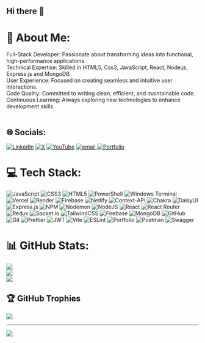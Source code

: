 ## Hi there 👋

# 💫 About Me:
Full-Stack Developer: Passionate about transforming ideas into functional, high-performance applications.<br>Technical Expertise: Skilled in HTML5, Css3, JavaScript, React, Node.js, Express.js and MongoDB<br>User Experience: Focused on creating seamless and intuitive user interactions.<br>Code Quality: Committed to writing clean, efficient, and maintainable code.<br>Continuous Learning: Always exploring new technologies to enhance development skills.<br><br>


## 🌐 Socials:
[![LinkedIn](https://img.shields.io/badge/LinkedIn-%230077B5.svg?logo=linkedin&logoColor=white)](https://www.linkedin.com/in/devadurgam-l-n/) [![X](https://img.shields.io/badge/X-black.svg?logo=X&logoColor=white)](https://x.com/DNL728803?t=N1c9Xp94Q75twiblv_ywXw&s=09) [![YouTube](https://img.shields.io/badge/YouTube-%23FF0000.svg?logo=YouTube&logoColor=white)](https://youtube.com/@chilllife185?si=1N2kcIJDAQqwi14G) [![email](https://img.shields.io/badge/Email-D14836?logo=gmail&logoColor=white)](mailto:narasimha34327@gmail.com),[![Portfulio](https://images.search.yahoo.com/images/view;_ylt=Awr9.mYEJuJntx0PeGuJzbkF;_ylu=c2VjA3NyBHNsawNpbWcEb2lkAzMzMGQ5YWU4ZDNjOThmOTQ5YmZlMDNhZDlhMjg3ZTVkBGdwb3MDNgRpdANiaW5n?back=https%3A%2F%2Fimages.search.yahoo.com%2Fsearch%2Fimages%3Fp%3Dportfulio%2Blogo%26type%3DE210US885G0%26fr%3Dmcafee%26fr2%3Dpiv-web%26tab%3Dorganic%26ri%3D6&w=2400&h=2400&imgurl=cdn.freebiesupply.com%2Flogos%2Flarge%2F2x%2Fportfolio-logo-png-transparent.png&rurl=https%3A%2F%2Ffreebiesupply.com%2Flogos%2Fportfolio-logo%2F&size=91KB&p=portfulio+logo&oid=330d9ae8d3c98f949bfe03ad9a287e5d&fr2=piv-web&fr=mcafee&tt=Portfolio+Logo+PNG+Transparent+%26+SVG+Vector+-+Freebie+Supply&b=0&ni=21&no=6&ts=&tab=organic&sigr=C3i2OyGfKkPz&sigb=woxLYZhqbyOh&sigi=Q3.mgj6xRuQj&sigt=n_PbO2KjFz3f&.crumb=G7B1Y5KK8Y6&fr=mcafee&fr2=piv-web&type=E210US885G0)](https://tranquil-starlight-3a4ca6.netlify.app/ )
# 💻 Tech Stack:
![JavaScript](https://img.shields.io/badge/javascript-%23323330.svg?style=for-the-badge&logo=javascript&logoColor=%23F7DF1E) ![CSS3](https://img.shields.io/badge/css3-%231572B6.svg?style=for-the-badge&logo=css3&logoColor=white) ![HTML5](https://img.shields.io/badge/html5-%23E34F26.svg?style=for-the-badge&logo=html5&logoColor=white) ![PowerShell](https://img.shields.io/badge/PowerShell-%235391FE.svg?style=for-the-badge&logo=powershell&logoColor=white) ![Windows Terminal](https://img.shields.io/badge/Windows%20Terminal-%234D4D4D.svg?style=for-the-badge&logo=windows-terminal&logoColor=white) ![Vercel](https://img.shields.io/badge/vercel-%23000000.svg?style=for-the-badge&logo=vercel&logoColor=white) ![Render](https://img.shields.io/badge/Render-%46E3B7.svg?style=for-the-badge&logo=render&logoColor=white) ![Firebase](https://img.shields.io/badge/firebase-%23039BE5.svg?style=for-the-badge&logo=firebase) ![Netlify](https://img.shields.io/badge/netlify-%23000000.svg?style=for-the-badge&logo=netlify&logoColor=#00C7B7) ![Context-API](https://img.shields.io/badge/Context--Api-000000?style=for-the-badge&logo=react) ![Chakra](https://img.shields.io/badge/chakra-%234ED1C5.svg?style=for-the-badge&logo=chakraui&logoColor=white) ![DaisyUI](https://img.shields.io/badge/daisyui-5A0EF8?style=for-the-badge&logo=daisyui&logoColor=white) ![Express.js](https://img.shields.io/badge/express.js-%23404d59.svg?style=for-the-badge&logo=express&logoColor=%2361DAFB) ![NPM](https://img.shields.io/badge/NPM-%23CB3837.svg?style=for-the-badge&logo=npm&logoColor=white) ![Nodemon](https://img.shields.io/badge/NODEMON-%23323330.svg?style=for-the-badge&logo=nodemon&logoColor=%BBDEAD) ![NodeJS](https://img.shields.io/badge/node.js-6DA55F?style=for-the-badge&logo=node.js&logoColor=white) ![React](https://img.shields.io/badge/react-%2320232a.svg?style=for-the-badge&logo=react&logoColor=%2361DAFB) ![React Router](https://img.shields.io/badge/React_Router-CA4245?style=for-the-badge&logo=react-router&logoColor=white) ![Redux](https://img.shields.io/badge/redux-%23593d88.svg?style=for-the-badge&logo=redux&logoColor=white) ![Socket.io](https://img.shields.io/badge/Socket.io-black?style=for-the-badge&logo=socket.io&badgeColor=010101) ![TailwindCSS](https://img.shields.io/badge/tailwindcss-%2338B2AC.svg?style=for-the-badge&logo=tailwind-css&logoColor=white) ![Firebase](https://img.shields.io/badge/firebase-a08021?style=for-the-badge&logo=firebase&logoColor=ffcd34) ![MongoDB](https://img.shields.io/badge/MongoDB-%234ea94b.svg?style=for-the-badge&logo=mongodb&logoColor=white) ![GitHub](https://img.shields.io/badge/github-%23121011.svg?style=for-the-badge&logo=github&logoColor=white) ![Git](https://img.shields.io/badge/git-%23F05033.svg?style=for-the-badge&logo=git&logoColor=white) ![Prettier](https://img.shields.io/badge/prettier-%23F7B93E.svg?style=for-the-badge&logo=prettier&logoColor=black) ![JWT](https://img.shields.io/badge/JWT-black?style=for-the-badge&logo=JSON%20web%20tokens) ![Vite](https://img.shields.io/badge/vite-%23646CFF.svg?style=for-the-badge&logo=vite&logoColor=white) ![ESLint](https://img.shields.io/badge/ESLint-4B3263?style=for-the-badge&logo=eslint&logoColor=white) ![Portfolio](https://img.shields.io/badge/Portfolio-%23000000.svg?style=for-the-badge&logo=firefox&logoColor=#FF7139) ![Postman](https://img.shields.io/badge/Postman-FF6C37?style=for-the-badge&logo=postman&logoColor=white) ![Swagger](https://img.shields.io/badge/-Swagger-%23Clojure?style=for-the-badge&logo=swagger&logoColor=white)
# 📊 GitHub Stats:
![](https://github-readme-stats.vercel.app/api?username=narasimhaDln&theme=dark&hide_border=false&include_all_commits=false&count_private=false)<br/>
![](https://nirzak-streak-stats.vercel.app/?user=narasimhaDln&theme=dark&hide_border=false)<br/>
![](https://github-readme-stats.vercel.app/api/top-langs/?username=narasimhaDln&theme=dark&hide_border=false&include_all_commits=false&count_private=false&layout=compact)

## 🏆 GitHub Trophies
![](https://github-profile-trophy.vercel.app/?username=narasimhaDln&theme=radical&no-frame=false&no-bg=true&margin-w=4)

---
[![](https://visitcount.itsvg.in/api?id=narasimhaDln&icon=0&color=0)](https://visitcount.itsvg.in)

<!-- Proudly created with GPRM ( https://gprm.itsvg.in ) -->
